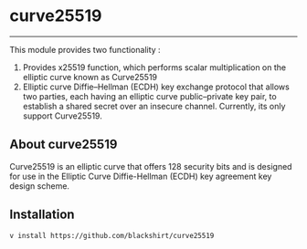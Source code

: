 # curve25519
----------

This module provides two functionality :

1. Provides x25519 function, which performs scalar multiplication on the elliptic curve known as Curve25519
2. Elliptic curve Diffie–Hellman (ECDH) key exchange protocol that allows two parties, each having an elliptic curve public–private key pair, to establish a shared secret over an insecure channel. Currently, its only support Curve25519.

## About curve25519

Curve25519 is an elliptic curve that offers 128 security bits and is designed for use in 
the Elliptic Curve Diffie-Hellman (ECDH) key agreement key design scheme.

## Installation
```bash
v install https://github.com/blackshirt/curve25519
```